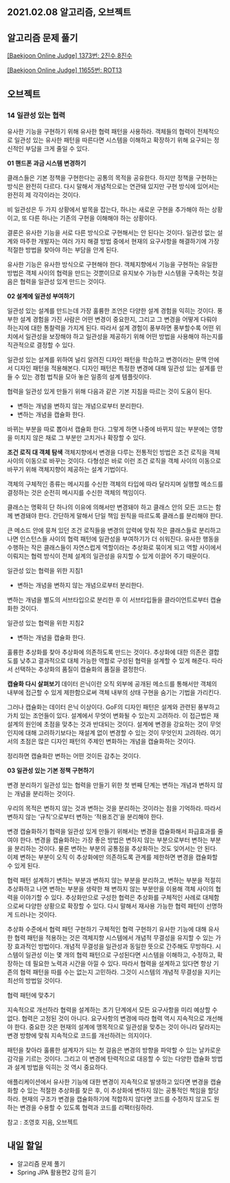 ## 2021.02.08 알고리즘, 오브젝트

## 알고리즘 문제 풀기

[[Baekjoon Online Judge] 1373번: 2진수 8진수](https://hyeonic.tistory.com/98)

[[Baekjoon Online Judge] 11655번: ROT13](https://hyeonic.tistory.com/99)

## 오브젝트

### 14 일관성 있는 협력

 유사한 기능을 구현하기 위해 유사한 협력 패턴을 사용하라. 객체들의 협력이 전체적으로 일관성 있는 유사한 패턴을 따른다면 시스템을 이해하고 확장하기 위해 요구되는 정신적인 부담을 크게 줄일 수 있다.

**01 핸드폰 과금 시스템 변경하기**

 클래스들은 기본 정책을 구현한다는 공통의 목적을 공유한다. 하지만 정책을 구현하는 방식은 완전히 다르다. 다시 말해서 개념적으로는 연관돼 있지만 구현 방식에 있어서는 완전히 제 각각이라는 것이다.

 비 일관성은 두 가지 상황에서 발목을 잡는다, 하나는 새로운 구현을 추가해야 하는 상황이고, 또 다른 하나는 기존의 구현을 이해해야 하는 상황이다.

 결론은 유사한 기능을 서로 다른 방식으로 구현해서는 안 된다는 것이다. 일관성 없는 설계와 마주한 개발자는 여러 가지 해결 방법 중에서 현재의 요구사항을 해결하기에 가장 적절한 방법을 찾아야 하는 부담을 안게 된다.

 유사한 기능은 유사한 방식으로 구현해야 한다. 객체지향에서 기능을 구현하는 유일한 방법은 객체 사이의 협력을 만드는 것뿐이므로 유지보수 가능한 시스템을 구축하는 첫걸음은 협력을 일관성 있게 만드는 것이다.

**02 설계에 일관성 부여하기**

 일관성 있는 설계를 만드는데 가장 훌륭한 조언은 다양한 설계 경험을 익히는 것이다. 풍부한 설계 경험을 가진 사람은 어떤 변경이 중요한지, 그리고 그 변경을 어떻게 다뤄야 하는지에 대한 통찰력을 가지게 된다. 따라서 설계 경험이 풍부하면 풍부할수록 어떤 위치에서 일관성을 보장해야 하고 일관성을 제공하기 위해 어떤 방법을 사용해야 하는지를 직관적으로 결정할 수 있다. 

 일관성 있는 설계를 위하여 널리 알려진 디자인 패턴을 학습하고 변경이라는 문맥 안에서 디자인 패턴을 적용해본다. 디자인 패턴은 특정한 변경에 대해 일관성 있는 설계를 만들 수 있는 경험 법칙을 모아 놓은 일종의 설계 템플릿이다.

 협력을 일관성 있게 만들기 위해 다음과 같은 기본 지침을 따르는 것이 도움이 된다.
- 변하는 개념을 변하지 않는 개념으로부터 분리한다.
- 변하는 개념을 캡슐화 한다.

 바뀌는 부분을 따로 뽑아서 캡슐화 한다. 그렇게 하면 나중에 바뀌지 않는 부분에는 영향을 미치지 않은 채로 그 부분만 고치거나 확장할 수 있다.

**조건 로직 대 객체 탐색**
 객체지향에서 변경을 다루는 전통적인 방법은 조건 로직을 객체 사이의 이동으로 바꾸는 것이다. 다형성은 바로 이런 조건 로직을 객체 사이의 이동으로 바꾸기 위해 객체지향이 제공하는 설계 기법이다.

 객체의 구체적인 종류는 메시지를 수신한 객체의 타입에 따라 달라지며 실행할 메소드를 결정하는 것은 순전히 메시지를 수신한 객체의 책임이다.

 클래스는 명확히 단 하나의 이유에 의해서만 변경돼야 하고 클래스 안의 모든 코드는 함께 변경돼야 한다. 간단하게 말해서 단일 책임 원칙을 따르도록 클래스를 분리해야 한다.


 큰 메소드 안에 뭉쳐 있던 조건 로직들을 변경의 압력에 맞춰 작은 클래스들로 분리하고 나면 인스턴스들 사이의 협력 패턴에 일관성을 부여하기가 더 쉬워진다. 유사한 행동을 수행하는 작은 클래스들이 자연스럽게 역할이라는 추상화로 묶이게 되고 역할 사이에서 이뤄지는 협력 방식이 전체 설계의 일관성을 유지할 수 있게 이끌어 주기 때문이다.

일관성 있는 협력을 위한 지침1
 - 변하는 개념을 변하지 않는 개념으로부터 분리한다.

 변하는 개념을 별도의 서브타입으로 분리한 후 이 서브타입들을 클라이언트로부터 캡슐화한 것이다.

일관성 있는 협력을 위한 지침2
 - 변하는 개념을 캡슐화 한다.

 훌륭한 추상화를 찾아 추상화에 의존하도록 만드는 것이다. 추상화에 대한 의존은 결합도를 낮추고 결과적으로 대체 가능한 역할로 구성된 협력을 설계할 수 있게 해준다. 따라서 선택하는 추상화의 품질이 캡슐화의 품질을 결정한다.

**캡슐화 다시 살펴보기**
 데이터 은닉이란 오직 외부에 공개된 메소드를 통해서만 객체의 내부에 접근할 수 있게 제한함으로써 객체 내부의 상태 구현을 숨기는 기법을 가리킨다.

 그러나 캡슐화는 데이터 은닉 이상이다. GoF의 디자인 패턴은 설계와 관련된 풍부하고 가치 있는 조언들이 있다. 설계에서 무엇이 변화될 수 있는지 고려하라. 이 접근법은 재설계의 원인에 초점을 맞추는 것과 반대되는 것이다. 설계에 변경을 강요하는 것이 무엇인지에 대해 고려하기보다는 재설계 없이 변경할 수 있는 것이 무엇인지 고려하라. 여기서의 초점은 많은 디자인 패턴의 주제인 변화하는 개념을 캡슐화하는 것이다.

 정리하면 캡슐화란 변하는 어떤 것이든 감추는 것이다.

**03 일관성 있는 기본 정책 구현하기**

변경 분리하기
 일관성 있는 협력을 만들기 위한 첫 번째 단계는 변하는 개념과 변하지 않는 개념을 분리하는 것이다. 

 우리의 목적은 변하지 않는 것과 변하는 것을 분리하는 것이라는 점을 기억하라. 따라서 변하지 않는 ‘규칙’으로부터 변하는 ‘적용조건’을 분리해야 한다.

변경 캡슐화하기
 협력을 일관성 있게 만들기 위해서는 변경을 캡슐화해서 파급효과를 줄여야 한다. 변경을 캡슐화하는 가장 좋은 방법은 변하지 않는 부분으로부터 변하는 부분을 분리하는 것이다. 물론 변하는 부분의 공통점을 추상화하는 것도 잊어서는 안 된다. 이제 변하는 부분이 오직 이 추상화에만 의존하도록 관계를 제한하면 변경을 캡슐화할 수 있게 된다.

협력 패턴 설계하기
 변하는 부분과 변하지 않는 부분을 분리하고, 변하는 부분을 적절히 추상화하고 나면 변하는 부분을 생략한 채 변하지 않는 부분만을 이용해 객체 사이의 협력을 이야기할 수 있다. 추상화만으로 구성한 협력은 추상화를 구체적인 사례로 대체함으로써 다양한 상황으로 확장할 수 있다. 다시 말해서 재사용 가능한 협력 패턴이 선명하게 드러나는 것이다.

추상화 수준에서 협력 패턴 구현하기
구체적인 협력 구현하기
 유사한 기능에 대해 유사한 협력 패턴을 적용하는 것은 객체지향 시스템에서 개념적 무결성을 유지할 수 있는 가장 효과적인 방법이다. 개념적 무결성을 일관성과 동일한 뜻으로 간주해도 무방하다. 시스템이 일관성 이는 몇 개의 협력 패턴으로 구성된다면 시스템을 이해하고, 수정하고, 확장하는 데 필요한 노력과 시간을 아낄 수 있다. 따라서 협력을 설계하고 있다면 항상 기존의 협력 패턴을 따를 수는 없는지 고민하라. 그것이 시스템의 개념적 무결성을 지키는 최선의 방법일 것이다.

협력 패턴에 맞추기

지속적으로 개선하라
 협력을 설계하는 초기 단계에서 모든 요구사항을 미리 예상할 수 없다. 협력은 고정된 것이 아니다. 요구사항의 변경에 따라 협력 역시 지속적으로 개선해야 한다. 중요한 것은 현재의 설계에 맹목적으로 일관성을 맞추는 것이 아니라 달라지는 변경 방향에 맞춰 지속적으로 코드를 개선하려는 의지이다.

패턴을 찾아라
 훌륭한 설계자가 되는 첫 걸음은 변경의 방향을 파악할 수 있는 날카로운 감각을 기르는 것이다. 그리고 이 변경에 탄력적으로 대응할 수 있는 다양한 캡슐화 방법과 설계 방법을 익히는 것 역시 중요하다.

 애플리케이션에서 유사한 기능에 대한 변경이 지속적으로 발생하고 있다면 변경을 캡슐화할 수 있는 적절한 추상화를 찾은 후, 이 추상화에 변하지 않는 공통적인 책임을 할당하라. 현재의 구조가 변경을 캡슐화하기에 적합하지 않다면 코드를 수정하지 않고도 원하는 변경을 수용할 수 있도록 협력과 코드를 리팩터링하라.

참고 : 조영호 지음, 오브젝트

## 내일 할일
 - 알고리즘 문제 풀기
 - Spring JPA 활용편2 강의 듣기